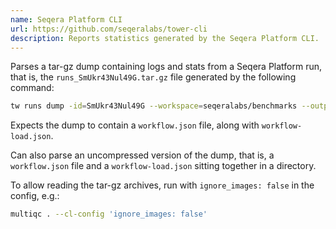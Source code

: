 ```yaml
---
name: Seqera Platform CLI
url: https://github.com/seqeralabs/tower-cli
description: Reports statistics generated by the Seqera Platform CLI.
---
```


Parses a tar-gz dump containing logs and stats from a Seqera Platform run, that is,
the `runs_SmUkr43Nul49G.tar.gz` file generated by the following command:

```sh
tw runs dump -id=SmUkr43Nul49G --workspace=seqeralabs/benchmarks --output=runs_SmUkr43Nul49G.tar.gz
```

Expects the dump to contain a `workflow.json` file, along with `workflow-load.json`.

Can also parse an uncompressed version of the dump, that is, a `workflow.json` file
and a `workflow-load.json` sitting together in a directory.

To allow reading the tar-gz archives, run with `ignore_images: false`
in the config, e.g.:

```sh
multiqc . --cl-config 'ignore_images: false'
```
